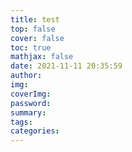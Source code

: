 ```yaml
---
title: test
top: false
cover: false
toc: true
mathjax: false
date: 2021-11-11 20:35:59
author:
img: 
coverImg:
password:
summary:
tags:
categories:
---
```


